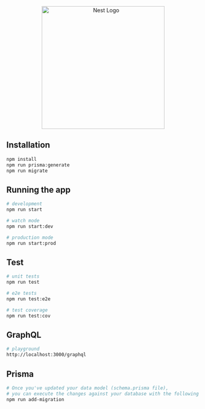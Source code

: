 <p align="center">
  <a href="http://nestjs.com/" target="blank"><img src="https://nestjs.com/img/logo_text.svg" width="320" alt="Nest Logo" /></a>
</p>

## Installation

```bash
npm install
npm run prisma:generate
npm run migrate
```

## Running the app

```bash
# development
npm run start

# watch mode
npm run start:dev

# production mode
npm run start:prod
```

## Test

```bash
# unit tests
npm run test

# e2e tests
npm run test:e2e

# test coverage
npm run test:cov
```

## GraphQL

```bash
# playground
http://localhost:3000/graphql
```

## Prisma

```bash
# Once you've updated your data model (schema.prisma file),
# you can execute the changes against your database with the following command:
npm run add-migration

